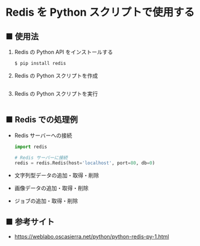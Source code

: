 # Redis を Python スクリプトで使用する


## ■ 使用法

1. Redis の Python API をインストールする
    ```sh
    $ pip install redis
    ```

1. Redis の Python スクリプトを作成
    ```python
    ```

1. Redis の Python スクリプトを実行
    ```sh
    ```

## ■ Redis での処理例

- Redis サーバーへの接続
    ```python
    import redis

    # Redis サーバーに接続
    redis = redis.Redis(host='localhost', port=80, db=0)
    ```

- 文字列型データの追加・取得・削除

- 画像データの追加・取得・削除

- ジョブの追加・取得・削除


## ■ 参考サイト
- https://weblabo.oscasierra.net/python/python-redis-py-1.html